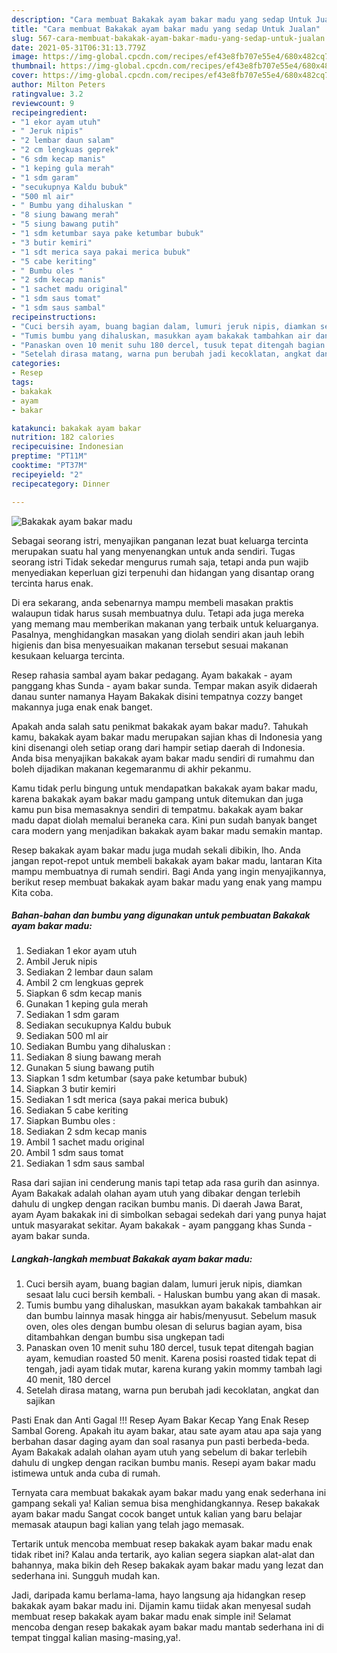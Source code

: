 ```yaml
---
description: "Cara membuat Bakakak ayam bakar madu yang sedap Untuk Jualan"
title: "Cara membuat Bakakak ayam bakar madu yang sedap Untuk Jualan"
slug: 567-cara-membuat-bakakak-ayam-bakar-madu-yang-sedap-untuk-jualan
date: 2021-05-31T06:31:13.779Z
image: https://img-global.cpcdn.com/recipes/ef43e8fb707e55e4/680x482cq70/bakakak-ayam-bakar-madu-foto-resep-utama.jpg
thumbnail: https://img-global.cpcdn.com/recipes/ef43e8fb707e55e4/680x482cq70/bakakak-ayam-bakar-madu-foto-resep-utama.jpg
cover: https://img-global.cpcdn.com/recipes/ef43e8fb707e55e4/680x482cq70/bakakak-ayam-bakar-madu-foto-resep-utama.jpg
author: Milton Peters
ratingvalue: 3.2
reviewcount: 9
recipeingredient:
- "1 ekor ayam utuh"
- " Jeruk nipis"
- "2 lembar daun salam"
- "2 cm lengkuas geprek"
- "6 sdm kecap manis"
- "1 keping gula merah"
- "1 sdm garam"
- "secukupnya Kaldu bubuk"
- "500 ml air"
- " Bumbu yang dihaluskan "
- "8 siung bawang merah"
- "5 siung bawang putih"
- "1 sdm ketumbar saya pake ketumbar bubuk"
- "3 butir kemiri"
- "1 sdt merica saya pakai merica bubuk"
- "5 cabe keriting"
- " Bumbu oles "
- "2 sdm kecap manis"
- "1 sachet madu original"
- "1 sdm saus tomat"
- "1 sdm saus sambal"
recipeinstructions:
- "Cuci bersih ayam, buang bagian dalam, lumuri jeruk nipis, diamkan sesaat lalu cuci bersih kembali. Haluskan bumbu yang akan di masak."
- "Tumis bumbu yang dihaluskan, masukkan ayam bakakak tambahkan air dan bumbu lainnya masak hingga air habis/menyusut. Sebelum masuk oven, oles oles dengan bumbu olesan di selurus bagian ayam, bisa ditambahkan dengan bumbu sisa ungkepan tadi"
- "Panaskan oven 10 menit suhu 180 dercel, tusuk tepat ditengah bagian ayam, kemudian roasted 50 menit. Karena posisi roasted tidak tepat di tengah, jadi ayam tidak mutar, karena kurang yakin mommy tambah lagi 40 menit, 180 dercel"
- "Setelah dirasa matang, warna pun berubah jadi kecoklatan, angkat dan sajikan"
categories:
- Resep
tags:
- bakakak
- ayam
- bakar

katakunci: bakakak ayam bakar 
nutrition: 182 calories
recipecuisine: Indonesian
preptime: "PT11M"
cooktime: "PT37M"
recipeyield: "2"
recipecategory: Dinner

---
```



![Bakakak ayam bakar madu](https://img-global.cpcdn.com/recipes/ef43e8fb707e55e4/680x482cq70/bakakak-ayam-bakar-madu-foto-resep-utama.jpg)

Sebagai seorang istri, menyajikan panganan lezat buat keluarga tercinta merupakan suatu hal yang menyenangkan untuk anda sendiri. Tugas seorang istri Tidak sekedar mengurus rumah saja, tetapi anda pun wajib menyediakan keperluan gizi terpenuhi dan hidangan yang disantap orang tercinta harus enak.

Di era  sekarang, anda sebenarnya mampu membeli masakan praktis walaupun tidak harus susah membuatnya dulu. Tetapi ada juga mereka yang memang mau memberikan makanan yang terbaik untuk keluarganya. Pasalnya, menghidangkan masakan yang diolah sendiri akan jauh lebih higienis dan bisa menyesuaikan makanan tersebut sesuai makanan kesukaan keluarga tercinta. 

Resep rahasia sambal ayam bakar pedagang. Ayam bakakak - ayam panggang khas Sunda - ayam bakar sunda. Tempar makan asyik didaerah danau sunter namanya Hayam Bakakak disini tempatnya cozzy banget makannya juga enak enak banget.

Apakah anda salah satu penikmat bakakak ayam bakar madu?. Tahukah kamu, bakakak ayam bakar madu merupakan sajian khas di Indonesia yang kini disenangi oleh setiap orang dari hampir setiap daerah di Indonesia. Anda bisa menyajikan bakakak ayam bakar madu sendiri di rumahmu dan boleh dijadikan makanan kegemaranmu di akhir pekanmu.

Kamu tidak perlu bingung untuk mendapatkan bakakak ayam bakar madu, karena bakakak ayam bakar madu gampang untuk ditemukan dan juga kamu pun bisa memasaknya sendiri di tempatmu. bakakak ayam bakar madu dapat diolah memalui beraneka cara. Kini pun sudah banyak banget cara modern yang menjadikan bakakak ayam bakar madu semakin mantap.

Resep bakakak ayam bakar madu juga mudah sekali dibikin, lho. Anda jangan repot-repot untuk membeli bakakak ayam bakar madu, lantaran Kita mampu membuatnya di rumah sendiri. Bagi Anda yang ingin menyajikannya, berikut resep membuat bakakak ayam bakar madu yang enak yang mampu Kita coba.

<!--inarticleads1-->

##### Bahan-bahan dan bumbu yang digunakan untuk pembuatan Bakakak ayam bakar madu:

1. Sediakan 1 ekor ayam utuh
1. Ambil  Jeruk nipis
1. Sediakan 2 lembar daun salam
1. Ambil 2 cm lengkuas geprek
1. Siapkan 6 sdm kecap manis
1. Gunakan 1 keping gula merah
1. Sediakan 1 sdm garam
1. Sediakan secukupnya Kaldu bubuk
1. Sediakan 500 ml air
1. Sediakan  Bumbu yang dihaluskan :
1. Sediakan 8 siung bawang merah
1. Gunakan 5 siung bawang putih
1. Siapkan 1 sdm ketumbar (saya pake ketumbar bubuk)
1. Siapkan 3 butir kemiri
1. Sediakan 1 sdt merica (saya pakai merica bubuk)
1. Sediakan 5 cabe keriting
1. Siapkan  Bumbu oles :
1. Sediakan 2 sdm kecap manis
1. Ambil 1 sachet madu original
1. Ambil 1 sdm saus tomat
1. Sediakan 1 sdm saus sambal


Rasa dari sajian ini cenderung manis tapi tetap ada rasa gurih dan asinnya. Ayam Bakakak adalah olahan ayam utuh yang dibakar dengan terlebih dahulu di ungkep dengan racikan bumbu manis. Di daerah Jawa Barat, ayam Ayam bakakak ini di simbolkan sebagai sedekah dari yang punya hajat untuk masyarakat sekitar. Ayam bakakak - ayam panggang khas Sunda - ayam bakar sunda. 

<!--inarticleads2-->

##### Langkah-langkah membuat Bakakak ayam bakar madu:

1. Cuci bersih ayam, buang bagian dalam, lumuri jeruk nipis, diamkan sesaat lalu cuci bersih kembali. - Haluskan bumbu yang akan di masak.
1. Tumis bumbu yang dihaluskan, masukkan ayam bakakak tambahkan air dan bumbu lainnya masak hingga air habis/menyusut. Sebelum masuk oven, oles oles dengan bumbu olesan di selurus bagian ayam, bisa ditambahkan dengan bumbu sisa ungkepan tadi
1. Panaskan oven 10 menit suhu 180 dercel, tusuk tepat ditengah bagian ayam, kemudian roasted 50 menit. Karena posisi roasted tidak tepat di tengah, jadi ayam tidak mutar, karena kurang yakin mommy tambah lagi 40 menit, 180 dercel
1. Setelah dirasa matang, warna pun berubah jadi kecoklatan, angkat dan sajikan


Pasti Enak dan Anti Gagal !!! Resep Ayam Bakar Kecap Yang Enak Resep Sambal Goreng. Apakah itu ayam bakar, atau sate ayam atau apa saja yang berbahan dasar daging ayam dan soal rasanya pun pasti berbeda-beda. Ayam Bakakak adalah olahan ayam utuh yang sebelum di bakar terlebih dahulu di ungkep dengan racikan bumbu manis. Resepi ayam bakar madu istimewa untuk anda cuba di rumah. 

Ternyata cara membuat bakakak ayam bakar madu yang enak sederhana ini gampang sekali ya! Kalian semua bisa menghidangkannya. Resep bakakak ayam bakar madu Sangat cocok banget untuk kalian yang baru belajar memasak ataupun bagi kalian yang telah jago memasak.

Tertarik untuk mencoba membuat resep bakakak ayam bakar madu enak tidak ribet ini? Kalau anda tertarik, ayo kalian segera siapkan alat-alat dan bahannya, maka bikin deh Resep bakakak ayam bakar madu yang lezat dan sederhana ini. Sungguh mudah kan. 

Jadi, daripada kamu berlama-lama, hayo langsung aja hidangkan resep bakakak ayam bakar madu ini. Dijamin kamu tiidak akan menyesal sudah membuat resep bakakak ayam bakar madu enak simple ini! Selamat mencoba dengan resep bakakak ayam bakar madu mantab sederhana ini di tempat tinggal kalian masing-masing,ya!.

